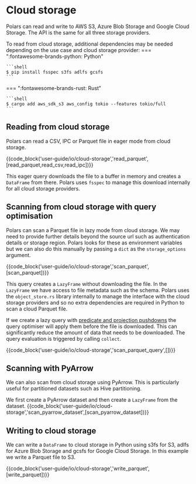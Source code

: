 # Cloud storage

Polars can read and write to AWS S3, Azure Blob Storage and Google Cloud Storage. The API is the same for all three storage providers.

To read from cloud storage, additional dependencies may be needed depending on the use case and cloud storage provider:
=== ":fontawesome-brands-python: Python"

    ```shell
    $ pip install fsspec s3fs adlfs gcsfs
    ```

=== ":fontawesome-brands-rust: Rust"

    ```shell
    $ cargo add aws_sdk_s3 aws_config tokio --features tokio/full
    ```

## Reading from cloud storage

Polars can read a CSV, IPC or Parquet file in eager mode from cloud storage.

{{code_block('user-guide/io/cloud-storage','read_parquet',[read_parquet,read_csv,read_ipc])}}

This eager query downloads the file to a buffer in memory and creates a `DataFrame` from there. Polars uses `fsspec` to manage this download internally for all cloud storage providers.

## Scanning from cloud storage with query optimisation

Polars can scan a Parquet file in lazy mode from cloud storage. We may need to provide further details beyond the source url such as authentication details or storage region. Polars looks for these as environment variables but we can also do this manually by passing a `dict` as the `storage_options` argument.

{{code_block('user-guide/io/cloud-storage','scan_parquet',[scan_parquet])}}

This query creates a `LazyFrame` without downloading the file. In the `LazyFrame` we have access to file metadata such as the schema. Polars uses the `object_store.rs` library internally to manage the interface with the cloud storage providers and so no extra dependencies are required in Python to scan a cloud Parquet file.

If we create a lazy query with [predicate and projection pushdowns](../../lazy/optimizations/) the query optimiser will apply them before the file is downloaded. This can significantly reduce the amount of data that needs to be downloaded. The query evaluation is triggered by calling `collect`.

{{code_block('user-guide/io/cloud-storage','scan_parquet_query',[])}}

## Scanning with PyArrow

We can also scan from cloud storage using PyArrow. This is particularly useful for partitioned datasets such as Hive partitioning.

We first create a PyArrow dataset and then create a `LazyFrame` from the dataset.
{{code_block('user-guide/io/cloud-storage','scan_pyarrow_dataset',[scan_pyarrow_dataset])}}

## Writing to cloud storage

We can write a `DataFrame` to cloud storage in Python using s3fs for S3, adlfs for Azure Blob Storage and gcsfs for Google Cloud Storage. In this example we write a Parquet file to S3.

{{code_block('user-guide/io/cloud-storage','write_parquet',[write_parquet])}}
